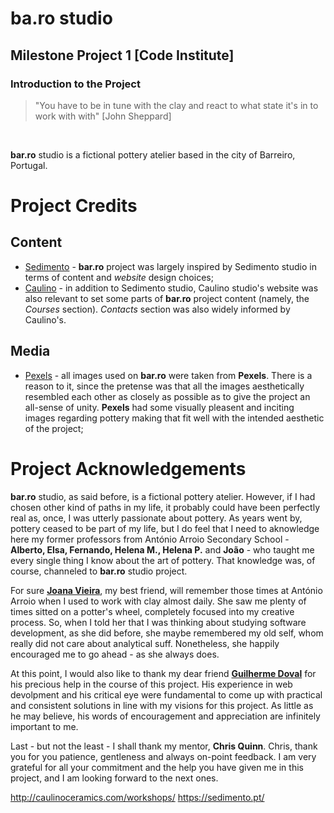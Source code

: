 # ba.ro studio 

## Milestone Project 1 [Code Institute]

### Introduction to the Project

> "You have to be in tune with the clay and react to what state it's in to work with with" [John Sheppard]
<br>

**bar.ro** studio is a fictional pottery atelier based in the city of Barreiro, Portugal. 





# Project Credits

## Content

- [Sedimento](https://sedimento.pt/) - **bar.ro** project was largely inspired by Sedimento studio in terms of content and *website* design choices;
- [Caulino](http://caulinoceramics.com/) - in addition to Sedimento studio, Caulino studio's website was also relevant to set some parts of **bar.ro** project content (namely, the *Courses* section). *Contacts* section was also widely informed by Caulino's.

## Media

- [Pexels](https://www.pexels.com/pt-br/) - all images used on **bar.ro** were taken from **Pexels**. There is a reason to it, since the pretense was that all the images aesthetically resembled each other as closely as possible as to give the project an all-sense of unity. **Pexels** had some visually pleasent and inciting images regarding pottery making that fit well with the intended aesthetic of the project;

 # Project Acknowledgements
 
**bar.ro** studio, as said before, is a fictional pottery atelier. However, if I had chosen other kind of paths in my life, it probably could have been perfectly real as, once, I was utterly passionate about pottery. As years went by, pottery ceased to be part of my life, but I do feel that I need to aknowledge here my former professors from António Arroio Secondary School - **Alberto, Elsa, Fernando, Helena M., Helena P.** and **João** - who taught me every single thing I know about the art of pottery. That knowledge was, of course, channeled to **bar.ro** studio project. 

For sure **[Joana Vieira](https://www.linkedin.com/in/vieirajoana/?originalSubdomain=de)**, my best friend, will remember those times at António Arroio when I used to work with clay almost daily. She saw me plenty of times sitted on a potter's wheel, completely focused into my creative process. So, when I told her that I was thinking about studying software development, as she did before, she maybe remembered my old self, whom really did not care about analytical suff. Nonetheless, she happily encouraged me to go ahead - as she always does.

At this point, I would also like to thank my dear friend **[Guilherme Doval](https://www.linkedin.com/in/guilherme-doval/)** for his precious help in the course of this project. His experience in web devolpment and his critical eye were fundamental to come up with practical and consistent solutions in line with my visions for this project. As little as he may believe, his words of encouragement and appreciation are infinitely important to me.

Last - but not the least - I shall thank my mentor, **Chris Quinn**. Chris, thank you for you patience, gentleness and always on-point feedback. I am very grateful for all your commitment and the help you have given me in this project, and I am looking forward to the next ones.
 
 

http://caulinoceramics.com/workshops/
https://sedimento.pt/
